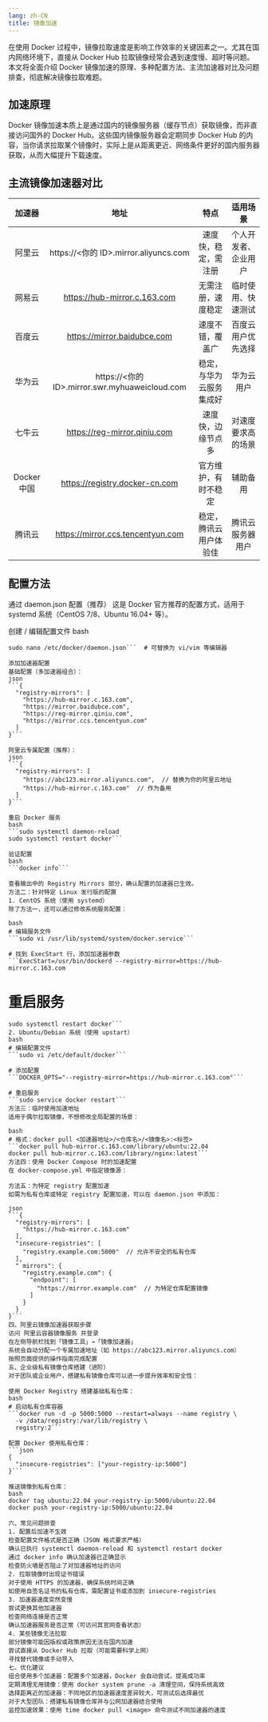 ```yaml
---
lang: zh-CN
title: 镜像加速
---
```


在使用 Docker 过程中，镜像拉取速度是影响工作效率的关键因素之一。尤其在国内网络环境下，直接从 Docker Hub 拉取镜像经常会遇到速度慢、超时等问题。本文将全面介绍 Docker 镜像加速的原理、多种配置方法、主流加速器对比及问题排查，彻底解决镜像拉取难题。

## 加速原理
Docker 镜像加速本质上是通过国内的镜像服务器（缓存节点）获取镜像，而非直接访问国外的 Docker Hub。这些国内镜像服务器会定期同步 Docker Hub 的内容，当你请求拉取某个镜像时，实际上是从距离更近、网络条件更好的国内服务器获取，从而大幅提升下载速度。

## 主流镜像加速器对比
|     加速器      |   地址   |    特点    |   适用场景   |
| :-----------: | :-----------: | :-----------: |:-----------: |
| 阿里云 | https://<你的 ID>.mirror.aliyuncs.com | 速度快，稳定，需注册 |   个人开发者、企业用户 |
| 网易云 | https://hub-mirror.c.163.com | 无需注册，速度稳定  | 临时使用、快速测试   |
| 百度云 | https://mirror.baidubce.com | 速度不错，覆盖广 | 百度云用户优先选择 |
| 华为云 | https://<你的 ID>.mirror.swr.myhuaweicloud.com | 稳定，与华为云服务集成好 | 华为云用户 |
| 七牛云 | https://reg-mirror.qiniu.com | 速度快，边缘节点多 | 对速度要求高的场景 |
| Docker 中国 | https://registry.docker-cn.com | 官方维护，有时不稳定 | 辅助备用 |
| 腾讯云 | https://mirror.ccs.tencentyun.com | 稳定，腾讯云用户体验佳 | 腾讯云服务器用户 |

## 配置方法
通过 daemon.json 配置（推荐）
这是 Docker 官方推荐的配置方式，适用于 systemd 系统（CentOS 7/8、Ubuntu 16.04+ 等）。

创建 / 编辑配置文件
bash
```sudo mkdir -p /etc/docker
sudo nano /etc/docker/daemon.json```  # 可替换为 vi/vim 等编辑器

添加加速器配置
基础配置（多加速器组合）：
json
```{
  "registry-mirrors": [
    "https://hub-mirror.c.163.com",
    "https://mirror.baidubce.com",
    "https://reg-mirror.qiniu.com",
    "https://mirror.ccs.tencentyun.com"
  ]
}```

阿里云专属配置（推荐）：
json
```{
  "registry-mirrors": [
    "https://abc123.mirror.aliyuncs.com",  // 替换为你的阿里云地址
    "https://hub-mirror.c.163.com"  // 作为备用
  ]
}```

重启 Docker 服务
bash
```sudo systemctl daemon-reload
sudo systemctl restart docker```

验证配置
bash
```docker info```

查看输出中的 Registry Mirrors 部分，确认配置的加速器已生效。
方法二：针对特定 Linux 发行版的配置
1. CentOS 系统（使用 systemd）
除了方法一，还可以通过修改系统服务配置：

bash
# 编辑服务文件
```sudo vi /usr/lib/systemd/system/docker.service```

# 找到 ExecStart 行，添加加速器参数
```ExecStart=/usr/bin/dockerd --registry-mirror=https://hub-mirror.c.163.com
```
# 重启服务
```sudo systemctl daemon-reload
sudo systemctl restart docker```
2. Ubuntu/Debian 系统（使用 upstart）
bash
# 编辑配置文件
```sudo vi /etc/default/docker```

# 添加配置
```DOCKER_OPTS="--registry-mirror=https://hub-mirror.c.163.com"```

# 重启服务
```sudo service docker restart```
方法三：临时使用加速地址
适用于偶尔拉取镜像，不想修改全局配置的场景：

bash
# 格式：docker pull <加速器地址>/<仓库名>/<镜像名>:<标签>
```docker pull hub-mirror.c.163.com/library/ubuntu:22.04
docker pull hub-mirror.c.163.com/library/nginx:latest```
方法四：使用 Docker Compose 时的加速配置
在 docker-compose.yml 中指定镜像源：

```
```
方法五：为特定 registry 配置加速
如需为私有仓库或特定 registry 配置加速，可以在 daemon.json 中添加：

json
```{
  "registry-mirrors": [
    "https://hub-mirror.c.163.com"
  ],
  "insecure-registries": [
    "registry.example.com:5000"  // 允许不安全的私有仓库
  ],
  " mirrors": {
    "registry.example.com": {
      "endpoint": [
        "https://mirror.example.com"  // 为特定仓库配置镜像
      ]
    }
  }
}```
四、阿里云镜像加速器获取步骤
访问 阿里云容器镜像服务 并登录
在左侧导航栏找到「镜像工具」→「镜像加速器」
系统会自动分配一个专属加速地址（如 https://abc123.mirror.aliyuncs.com）
按照页面提供的操作指南完成配置
五、企业级私有镜像仓库搭建（进阶）
对于团队或企业用户，搭建私有镜像仓库可以进一步提升效率和安全性：

使用 Docker Registry 搭建基础私有仓库：
bash
# 启动私有仓库容器
```docker run -d -p 5000:5000 --restart=always --name registry \
  -v /data/registry:/var/lib/registry \
  registry:2```

配置 Docker 使用私有仓库：
```json
{
  "insecure-registries": ["your-registry-ip:5000"]
}```

推送镜像到私有仓库：
bash
docker tag ubuntu:22.04 your-registry-ip:5000/ubuntu:22.04
docker push your-registry-ip:5000/ubuntu:22.04

六、常见问题排查
1. 配置后加速不生效
检查配置文件格式是否正确（JSON 格式要求严格）
确认已执行 systemctl daemon-reload 和 systemctl restart docker
通过 docker info 确认加速器已正确显示
检查防火墙是否阻止了对加速器地址的访问
2. 拉取镜像时出现证书错误
对于使用 HTTPS 的加速器，确保系统时间正确
如使用自签名证书的私有仓库，需配置证书或添加到 insecure-registries
3. 加速器速度突然变慢
尝试更换其他加速器
检查网络连接是否正常
确认加速器服务是否正常（可访问其官网查看状态）
4. 某些镜像无法拉取
部分镜像可能因版权或政策原因无法在国内加速
尝试直接从 Docker Hub 拉取（可能需要科学上网）
寻找替代镜像或手动导入
七、优化建议
组合使用多个加速器：配置多个加速器，Docker 会自动尝试，提高成功率
定期清理无用镜像：使用 docker system prune -a 清理空间，保持系统高效
选择距离近的加速器：不同地区的加速器速度差异较大，可测试后选择最优
对于大型团队：搭建私有镜像仓库并与公网加速器结合使用
监控加速效果：使用 time docker pull <image> 命令测试不同加速器的速度